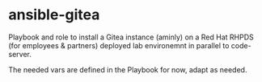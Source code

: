 # ansible-gitea

Playbook and role to install a Gitea instance (aminly) on a Red Hat RHPDS (for employees & partners) deployed lab environemnt in parallel to code-server.

The needed vars are defined in the Playbook for now, adapt as needed.
